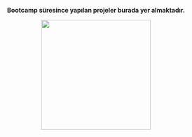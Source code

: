 <p align="center"> <b> Bootcamp süresince yapılan projeler burada yer almaktadır. </b> </p>
<p align="center">
  <img width="250" height="250" src="https://user-images.githubusercontent.com/34382382/163685522-375035a4-4bee-49dc-975a-e01bfe0a1138.gif">
</p>
